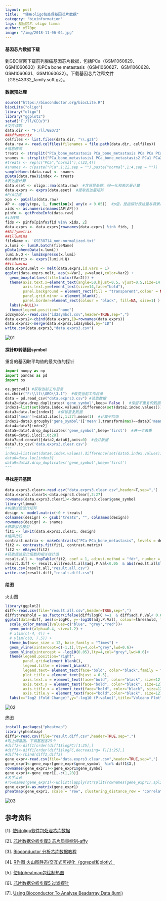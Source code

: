 ```yaml
---
layout: post
title:  "使用oligo包处理基因芯片数据"
category: 'bioinformation'
tags: 基因芯片 oligo limma
author: y570pc
image: "/img/2018-11-06-04.jpg"
---
```


#### 基因芯片数据下载

到GEO官网下载前列腺癌基因芯片数据，包括PCa（GSM1060629、GSM1060630）和PCa bone metastasis（GSM1060627、GSM1060628、GSM1060631、GSM1060632）。下载基因芯片注释文件（GSE43332_family.soft.gz）。

#### 数据预处理

```R
source("https://bioconductor.org/biocLite.R")
biocLite("oligo")
library("oligo")
library("ggplot2")
setwd("F:/ll/GEO/3")
#文件读取
data.dir <- "F:/ll/GEO/3"
##Affymetrix
celfiles <- list.files(data.dir, "\\.gz$")
data.raw <- read.celfiles(filenames = file.path(data.dir, celfiles))
#信息修改
treats <- strsplit("PCa_bone_metastasis PCa_bone_metastasis PCa PCa PCa_bone_metastasis PCa_bone_metastasis", " ")[[1]]
snames <- strsplit("PCa_bone_metastasis1 PCa_bone_metastasis2 PCa1 PCa2 PCa_bone_metastasis3 PCa_bone_metastasis4", " ")[[1]]
#treats <- rep(c("PCa","normal"),c(22,4))
#snames <- c(paste("PCa",1:22,sep = ""),paste("normal",1:4,sep = ""))
sampleNames(data.raw) <- snames
pData(data.raw)$index <- treats
#表达量计算
data.eset <- oligo::rma(data.raw)  #含背景处理、归一化和表达量计算
data.exprs <- exprs(data.eset)  #提取表达量矩阵
#P/A过滤
xpa <- paCalls(data.raw)
AP <- apply(xpa, 1, function(x) any(x < 0.05))  #p值，是指探针表达量与背景相同的概率，越小说明探针与背景的差异越显著，也就是指探针表达的可能性越大。
xids <- as.numeric(names(AP[AP]))
pinfo <- getProbeInfo(data.raw)
#id转换
fids <- pinfo[pinfo$fid %in% xids, 2]  
data.exprs <- data.exprs[rownames(data.exprs) %in% fids, ]
##Affymetrix
##illumina
fileName <- 'GSE38714_non-normalized.txt'
x.lumi <- lumiR.batch(fileName) 
pData(phenoData(x.lumi))
lumi.N.Q <- lumiExpresso(x.lumi)
dataMatrix <- exprs(lumi.N.Q)
##illumina
data.exprs.melt <- melt(data.exprs,id.vars = 1)
ggplot(data.exprs.melt, aes(x=Var2, y=value),color=Var2) + 
  geom_boxplot(aes(fill=factor(Var2))) + 
  theme(axis.text.x=element_text(angle=50,hjust=0.5, vjust=0.5,size=14,face="bold"),
        axis.text.y=element_text(size=14,face="bold"),
        panel.background = element_rect(fill = "transparent",colour = NA), 
        panel.grid.minor = element_blank(),
        panel.border=element_rect(colour = "black", fill=NA, size=1) ) +
  labs(y=NULL)+
  theme(legend.position="none") 
id2symbol<-read.csv("id2symbol.csv",header=TRUE,sep=",")
data.exprs2<-cbind(data.exprs,ID=rownames(data.exprs))
data.exprs3<-merge(data.exprs2,id2symbol,by="ID")
write.csv(data.exprs3,"data.exprs3.csv")
```

![01](/img/2018-11-06-01.jpg)

####  探针ID转基因symbol

重复的基因取平均值的最大值的探针

```python
import numpy as np
import pandas as pd
import os

os.getcwd() #获取当前工作目录
os.chdir("F:\\ll\\GEO\\3.1")  #改变当前工作目录
data = pd.read_csv("data.exprs3.csv") #读取数据
data2=data.drop_duplicates('gene_symbol',keep= False )  #保留不重复的数据
index1=list(set(data.index.values).difference(set(data2.index.values)))  #取差集
data3=data.loc[index1]  #保留重复数据
data3['mean']=data3.iloc[:,1:27].mean(1)  #计算平均值
index2=data3.groupby('gene_symbol')['mean'].transform(max)==data3['mean'] #分组求最大值索引
data4=data3[index2]
data5=data4.drop_duplicates('gene_symbol',keep='first')  #进一步去重
data6=data5.iloc[:,0:28]
data7=pd.concat([data2,data6],axis=0)  #合并数据
data7.to_csv('data.exprs3.clear.csv')
"""
index3=list(set(data4.index.values).difference(set(data5.index.values))) 
data8=data.loc[index3]
data9=data8.drop_duplicates('gene_symbol',keep='first')
"""
```

#### 寻找差异基因

```R
data.exprs3.clear<-read.csv("data.exprs3.clear.csv",header=T,sep=",")
data.exprs3.clear1<-data.exprs3.clear[,2:27]
rownames(data.exprs3.clear1)<-data.exprs3.clear$gene_symbol
library(limma)
#构建试验设计矩阵
design <- model.matrix(~0 + treats)
colnames(design) <- gsub("treats", "", colnames(design))
rownames(design) <- snames
#获取拟合模型
fit1 <- lmFit(data.exprs3.clear1, design)
#组间比较
contrast.matrix <- makeContrasts("PCa-PCa_bone_metastasis", levels = design)
fit2 <- contrasts.fit(fit1, contrast.matrix)
fit2 <- eBayes(fit2)
#获取表达变化倍数和相关统计值
result.all <- topTable(fit2, coef = 1, adjust.method = "fdr", number = 3e+05)
result.diff <- result.all[result.all$adj.P.Val<0.05  & abs(result.all$logFC)>1,]
write.csv(result.all,"result.all.csv")
write.csv(result.diff,"result.diff.csv")
```

####  绘图

火山图
```R
library(ggplot2)
diff<-read.csv(file="result.all.csv",header=TRUE,sep=",")
diff$threshold = as.factor(ifelse(diff$logFC >=1  & diff$adj.P.Val< 0.05, 'Up', ifelse(diff$adj.P.Val< 0.05 & diff$logFC <= -1, 'Down', 'Not')))
ggplot(data=diff, aes(x=logFC, y=-log10(adj.P.Val), colour=threshold, fill=threshold)) + 
  scale_color_manual(values=c("blue", "grey","red"))+
  geom_point(alpha=0.4, size=1.2) +
  # xlim(c(-4, 4)) +
  # ylim(c(0, 7.5)) +
  theme_bw(base_size = 12, base_family = "Times") +
  geom_vline(xintercept=c(-1,1),lty=4,col="grey",lwd=0.6)+
  geom_hline(yintercept = -log10(0.05),lty=4,col="grey",lwd=0.6)+
  theme(legend.position="right",
        panel.grid=element_blank(),
        legend.title = element_blank(),
        legend.text= element_text(face="bold", color="black",family = "Times", size=8),
        plot.title = element_text(hjust = 0.5),
        axis.text.x = element_text(face="bold", color="black", size=12),
        axis.text.y = element_text(face="bold", color="black", size=12),
        axis.title.x = element_text(face="bold", color="black", size=12),
        axis.title.y = element_text(face="bold",color="black", size=12))+
  labs(x="log2 (Fold Change)",y="-log10 (P-value)",title="Volcano Plot")
```

![02](/img/2018-11-06-02.jpg)

热图
```R
install.packages("pheatmap")
library(pheatmap)
diff1<-read.csv(file="result.diff.csv",header=TRUE,sep=",")
#取上调基因、下调基因各25个
#diff2<-diff1[order(diff1$logFC)[1:25],]
#diff3<-diff1[order(diff1$logFC,decreasing= T)[1:25],]
#diff4<-rbind(diff2,diff3)
gene_expr<-read.csv(file="data.exprs3.clear.csv",header=TRUE,sep=",")
gene_expr1<-gene_expr[gene_expr$gene_symbol  %in% diff1$X,]
rownames(gene_expr1)<-gene_expr1$gene_symbol
gene_expr1<-gene_expr1[,-c(1,28)]
#名字太长
#rownames(gene_expr1)<-unlist(lapply(strsplit(rownames(gene_expr1),split = " /// "), function(x) x[1]))
gene_expr1<-as.matrix(gene_expr1)
pheatmap(gene_expr1, scale = "row", clustering_distance_row = "correlation", fontsize=12, fontsize_row=12)
```

![03](/img/2018-11-06-03.jpg)

## 参考资料

[1]. [使用oligo软件包处理芯片数据](https://blog.csdn.net/u014801157/article/details/66974577)

[2]. [芯片数据分析步骤3 芯片质量控制-affy](https://blog.csdn.net/tommyhechina/article/details/80335879?utm_source=blogxgwz5)

[3]. [Bioconductor 分析芯片数据教程](https://www.jianshu.com/p/07ecff240548)

[4]. [R作图 火山图静态/交互式可视化（ggrepel和plotly）](http://www.bioinfo-scrounger.com/archives/386)

[5]. [使用pheatmap包绘制热图](https://www.jianshu.com/p/1c55ea64ff3f)

[6]. [芯片数据分析步骤5 过滤探针](https://blog.csdn.net/tommyhechina/article/details/80409928)

[7]. [Using Bioconductor To Analyse Beadarray Data (lumi)](http://bridgeslab.sph.umich.edu/protocols/index.php/Using_Bioconductor_To_Analyse_Beadarray_Data_(lumi))